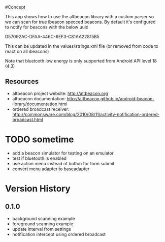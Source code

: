 #Concept

This app shows how to use the altbeacon library with a custom parser so we can scan for true ibeacon
specced beacons. By default it's configured to notify for beacons with the below uuid

D57092AC-DFAA-446C-8EF3-C81AA22815B5

This can be updated in the values/strings.xml file (or removed from code to react on all ibeacons)

Note that bluetooth low energy is only supported from Android API level 18 (4.3)

## Resources

* altbeacon project website: http://altbeacon.org
* altbeacon documentation: http://altbeacon.github.io/android-beacon-library/documentation.html
* ordered broadcast receiver: http://commonsware.com/blog/2010/08/11/activity-notification-ordered-broadcast.html


# TODO sometime

* add a beacon simulator for testing on an emulator
* test if bluetooth is enabled
* use action menu instead of button for form submit
* convert menu adapter to baseadapter


# Version History

## 0.1.0

* background scanning example
* foreground scanning example
* update interval from settings
* notification intercept using ordered broadcast